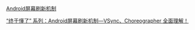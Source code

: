 [Android屏幕刷新机制](https://www.cnblogs.com/dasusu/p/8311324.html)

[“终于懂了” 系列：Android屏幕刷新机制—VSync、Choreographer 全面理解！](https://juejin.cn/post/6863756420380196877)

